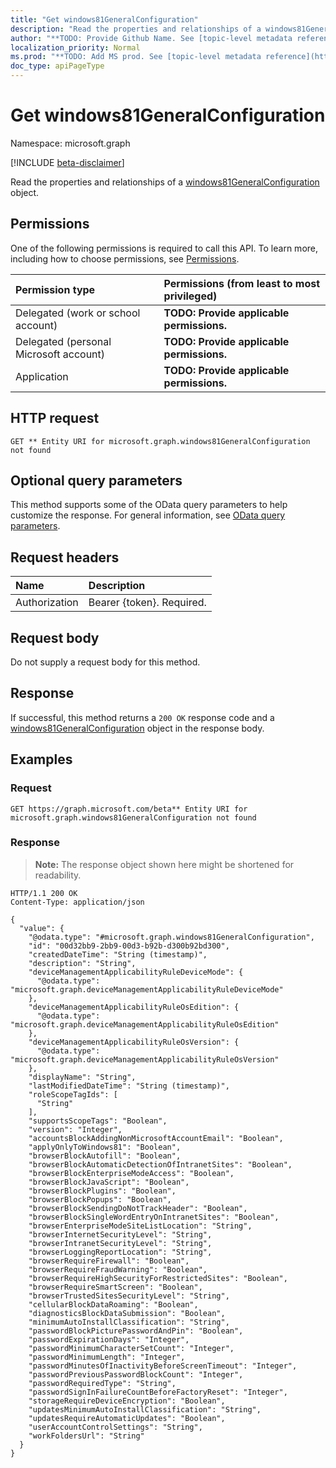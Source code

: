 ```yaml
---
title: "Get windows81GeneralConfiguration"
description: "Read the properties and relationships of a windows81GeneralConfiguration object."
author: "**TODO: Provide Github Name. See [topic-level metadata reference](https://msgo.azurewebsites.net/add/document/guidelines/metadata.html#topic-level-metadata)**"
localization_priority: Normal
ms.prod: "**TODO: Add MS prod. See [topic-level metadata reference](https://msgo.azurewebsites.net/add/document/guidelines/metadata.html#topic-level-metadata)**"
doc_type: apiPageType
---
```


# Get windows81GeneralConfiguration
Namespace: microsoft.graph

[!INCLUDE [beta-disclaimer](../../includes/beta-disclaimer.md)]

Read the properties and relationships of a [windows81GeneralConfiguration](../resources/windows81generalconfiguration.md) object.

## Permissions
One of the following permissions is required to call this API. To learn more, including how to choose permissions, see [Permissions](/graph/permissions-reference).

|Permission type|Permissions (from least to most privileged)|
|:---|:---|
|Delegated (work or school account)|**TODO: Provide applicable permissions.**|
|Delegated (personal Microsoft account)|**TODO: Provide applicable permissions.**|
|Application|**TODO: Provide applicable permissions.**|

## HTTP request

<!-- {
  "blockType": "ignored"
}
-->
``` http
GET ** Entity URI for microsoft.graph.windows81GeneralConfiguration not found
```

## Optional query parameters
This method supports some of the OData query parameters to help customize the response. For general information, see [OData query parameters](/graph/query-parameters).

## Request headers
|Name|Description|
|:---|:---|
|Authorization|Bearer {token}. Required.|

## Request body
Do not supply a request body for this method.

## Response

If successful, this method returns a `200 OK` response code and a [windows81GeneralConfiguration](../resources/windows81generalconfiguration.md) object in the response body.

## Examples

### Request
<!-- {
  "blockType": "request",
  "name": "get_windows81generalconfiguration"
}
-->
``` http
GET https://graph.microsoft.com/beta** Entity URI for microsoft.graph.windows81GeneralConfiguration not found
```


### Response
>**Note:** The response object shown here might be shortened for readability.
<!-- {
  "blockType": "response",
  "truncated": true,
  "@odata.type": "microsoft.graph.windows81GeneralConfiguration"
}
-->
``` http
HTTP/1.1 200 OK
Content-Type: application/json

{
  "value": {
    "@odata.type": "#microsoft.graph.windows81GeneralConfiguration",
    "id": "00d32bb9-2bb9-00d3-b92b-d300b92bd300",
    "createdDateTime": "String (timestamp)",
    "description": "String",
    "deviceManagementApplicabilityRuleDeviceMode": {
      "@odata.type": "microsoft.graph.deviceManagementApplicabilityRuleDeviceMode"
    },
    "deviceManagementApplicabilityRuleOsEdition": {
      "@odata.type": "microsoft.graph.deviceManagementApplicabilityRuleOsEdition"
    },
    "deviceManagementApplicabilityRuleOsVersion": {
      "@odata.type": "microsoft.graph.deviceManagementApplicabilityRuleOsVersion"
    },
    "displayName": "String",
    "lastModifiedDateTime": "String (timestamp)",
    "roleScopeTagIds": [
      "String"
    ],
    "supportsScopeTags": "Boolean",
    "version": "Integer",
    "accountsBlockAddingNonMicrosoftAccountEmail": "Boolean",
    "applyOnlyToWindows81": "Boolean",
    "browserBlockAutofill": "Boolean",
    "browserBlockAutomaticDetectionOfIntranetSites": "Boolean",
    "browserBlockEnterpriseModeAccess": "Boolean",
    "browserBlockJavaScript": "Boolean",
    "browserBlockPlugins": "Boolean",
    "browserBlockPopups": "Boolean",
    "browserBlockSendingDoNotTrackHeader": "Boolean",
    "browserBlockSingleWordEntryOnIntranetSites": "Boolean",
    "browserEnterpriseModeSiteListLocation": "String",
    "browserInternetSecurityLevel": "String",
    "browserIntranetSecurityLevel": "String",
    "browserLoggingReportLocation": "String",
    "browserRequireFirewall": "Boolean",
    "browserRequireFraudWarning": "Boolean",
    "browserRequireHighSecurityForRestrictedSites": "Boolean",
    "browserRequireSmartScreen": "Boolean",
    "browserTrustedSitesSecurityLevel": "String",
    "cellularBlockDataRoaming": "Boolean",
    "diagnosticsBlockDataSubmission": "Boolean",
    "minimumAutoInstallClassification": "String",
    "passwordBlockPicturePasswordAndPin": "Boolean",
    "passwordExpirationDays": "Integer",
    "passwordMinimumCharacterSetCount": "Integer",
    "passwordMinimumLength": "Integer",
    "passwordMinutesOfInactivityBeforeScreenTimeout": "Integer",
    "passwordPreviousPasswordBlockCount": "Integer",
    "passwordRequiredType": "String",
    "passwordSignInFailureCountBeforeFactoryReset": "Integer",
    "storageRequireDeviceEncryption": "Boolean",
    "updatesMinimumAutoInstallClassification": "String",
    "updatesRequireAutomaticUpdates": "Boolean",
    "userAccountControlSettings": "String",
    "workFoldersUrl": "String"
  }
}
```

